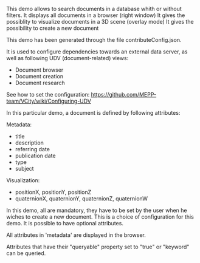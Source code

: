 This demo allows to search documents in a database whith or without filters.
It displays all documents in a browser (right window)
It gives the possiblity to visualize documents in a 3D scene (overlay mode)
It gives the possibility to create a new document

This demo has been generated through the file contributeConfig.json.

It is used to configure dependencies towards an external data server, as well as
following UDV (document-related) views:
 - Document browser
 - Document creation
 - Document research

See how to set the configuration:
https://github.com/MEPP-team/VCity/wiki/Configuring-UDV

In this particular demo, a document is defined by following attributes:

Metadata:
  - title
  - description
  - referring date
  - publication date
  - type
  - subject

Visualization:
  - positionX, positionY, positionZ
  - quaternionX, quaternionY, quaternionZ, quaternionW


In this demo, all are mandatory, they have to be set by the user when he wiches to create
a new document. This is a choice of configuration for this demo. It is possible to
have optional attributes.

All attributes in 'metadata' are displayed in the browser.

Attributes that have their "queryable" property set to "true" or "keyword" can be
queried.
